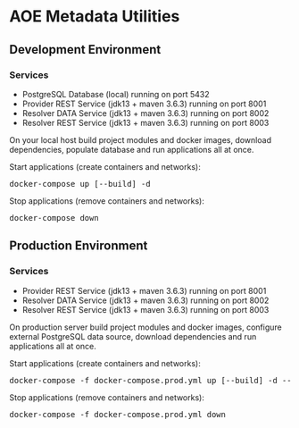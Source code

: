 <h1>AOE Metadata Utilities</h1>
<h2>Development Environment</h2>
<h3>Services</h3>
<ul>
<li>PostgreSQL Database (local) running on port 5432</li>
<li>Provider REST Service (jdk13 + maven 3.6.3) running on port 8001</li>
<li>Resolver DATA Service (jdk13 + maven 3.6.3) running on port 8002</li>
<li>Resolver REST Service (jdk13 + maven 3.6.3) running on port 8003</li>
</ul>
<p>
On your local host build project modules and docker images, download dependencies, populate database and run applications all at once.
</p>
<p>
Start applications (create containers and networks):
</p>
<pre>
docker-compose up [--build] -d
</pre>
<p>
Stop applications (remove containers and networks):
</p>
<pre>
docker-compose down
</pre>
<h2>Production Environment</h2>
<h3>Services</h3>
<ul>
<li>Provider REST Service (jdk13 + maven 3.6.3) running on port 8001</li>
<li>Resolver DATA Service (jdk13 + maven 3.6.3) running on port 8002</li>
<li>Resolver REST Service (jdk13 + maven 3.6.3) running on port 8003</li>
</ul>
<p>
On production server build project modules and docker images, configure external PostgreSQL data source, download dependencies and run applications all at once.
</p>
<p>
Start applications (create containers and networks):
</p>
<pre>
docker-compose -f docker-compose.prod.yml up [--build] -d --force-recreate
</pre>
<p>
Stop applications (remove containers and networks):
</p>
<pre>
docker-compose -f docker-compose.prod.yml down
</pre>
